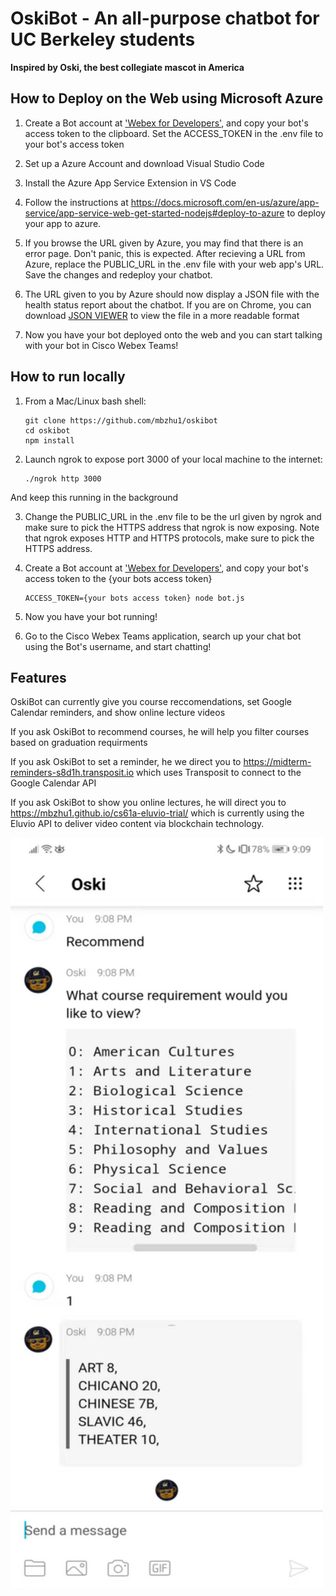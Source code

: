 # OskiBot - An all-purpose chatbot for UC Berkeley students
**Inspired by Oski, the best collegiate mascot in America**


## How to Deploy on the Web using Microsoft Azure

1. Create a Bot account at ['Webex for Developers'](https://developer.webex.com/add-bot.html), and copy your bot's access token to the clipboard. Set the ACCESS_TOKEN in the .env file to your bot's access token

2. Set up a Azure Account and download Visual Studio Code

3. Install the Azure App Service Extension in VS Code

4. Follow the instructions at https://docs.microsoft.com/en-us/azure/app-service/app-service-web-get-started-nodejs#deploy-to-azure to deploy your app to azure.

5. If you browse the URL given by Azure, you may find that there is an error page. Don't panic, this is expected. After recieving a URL from Azure, replace the PUBLIC_URL in the .env file with your web app's URL. Save the changes and redeploy your chatbot.

6. The URL given to you by Azure should now display a JSON file with the health status report about the chatbot. If you are on Chrome, you can download [JSON VIEWER](https://chrome.google.com/webstore/detail/json-viewer/gbmdgpbipfallnflgajpaliibnhdgobh) to view the file in a more readable format

7. Now you have your bot deployed onto the web and you can start talking with your bot in Cisco Webex Teams!

## How to run locally

1. From a Mac/Linux bash shell:

    ```shell
    git clone https://github.com/mbzhu1/oskibot
    cd oskibot
    npm install
    ```

2. Launch ngrok to expose port 3000 of your local machine to the internet:
    ```shell
    ./ngrok http 3000
    ```
And keep this running in the background

3. Change the PUBLIC_URL in the .env file to be the url given by ngrok and make sure to pick the HTTPS address that ngrok is now exposing. Note that ngrok exposes HTTP and HTTPS protocols, make sure to pick the HTTPS address.

4. Create a Bot account at ['Webex for Developers'](https://developer.webex.com/add-bot.html), and copy your bot's access token to the {your bots access token}

    ```shell
    ACCESS_TOKEN={your bots access token} node bot.js
    ```
5. Now you have your bot running!

6. Go to the Cisco Webex Teams application, search up your chat bot using the Bot's username, and start chatting!


## Features
OskiBot can currently give you course reccomendations, set Google Calendar reminders, and show online lecture videos

If you ask OskiBot to recommend courses, he will help you filter courses based on graduation requirments

If you ask OskiBot to set a reminder, he we direct you to https://midterm-reminders-s8d1h.transposit.io which uses Transposit to connect to the Google Calendar API

If you ask OskiBot to show you online lectures, he will direct you to https://mbzhu1.github.io/cs61a-eluvio-trial/ which is currently using the Eluvio API to deliver video content via blockchain technology.


<img src="./media/oski_recc_demo.jpg" width="500" height="1200">

